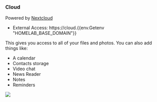 ### Cloud

Powered by [Nextcloud](https://nextcloud.com)

- External Access: https://cloud.{{env.Getenv "HOMELAB_BASE_DOMAIN"}}

This gives you access to all of your files and photos. You can also add things like:

- A calendar
- Contacts storage
- Video chat
- News Reader
- Notes
- Reminders

![](https://user-images.githubusercontent.com/4729/278509220-69810c0f-dfd8-4f48-a2fb-1bde97ef5c18.png)
